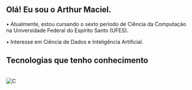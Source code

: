 ## Olá! Eu sou o Arthur Maciel.

• Atualmente, estou cursando o sexto período de Ciência da Computação na Universidade Federal do Espírito Santo (UFES).

• Interesse em Ciência de Dados e Inteligência Artificial.

## Tecnologias que tenho conhecimento

<div style="display: inline_block"><br/>
<img align="center" alt="C" src="https://img.shields.io/badge/LinkedIn-0077B5?style=for-the-badge&logo=linkedin&logoColor=white" />
  
</div>



<!--
**ArtUfes/ArtUfes** is a ✨ _special_ ✨ repository because its `README.md` (this file) appears on your GitHub profile.

Here are some ideas to get you started:

- 🔭 I’m currently working on ...
- 🌱 I’m currently learning ...
- 👯 I’m looking to collaborate on ...
- 🤔 I’m looking for help with ...
- 💬 Ask me about ...
- 📫 How to reach me: ...
- 😄 Pronouns: ...
- ⚡ Fun fact: ...
-->
